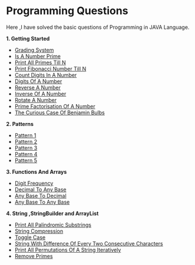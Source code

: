 # Programming Questions
Here ,I have solved the basic questions of Programming in JAVA Language.



**1. Getting Started**
- [Grading System](https://github.com/KhafiaAyyub/Basics-Of-Programming/blob/main/Getting%20Started/Grading%20System.java)
- [Is A Number Prime](https://github.com/KhafiaAyyub/Basics-Of-Programming/blob/main/Getting%20Started/IsANumberPrime.java)
- [Print All Primes Till N](https://github.com/KhafiaAyyub/Basics-Of-Programming/blob/main/Getting%20Started/PrintAllPrimeTill_N.java)
- [Print Fibonacci Number Till N](https://github.com/KhafiaAyyub/Basics-Of-Programming/blob/main/Getting%20Started/PrintFibonacciNumberTill_N.java)
- [Count Digits In A Number](https://github.com/KhafiaAyyub/Basics-Of-Programming/blob/main/Getting%20Started/CountDigitsInANumber.java)
- [Digits Of A Number](https://github.com/KhafiaAyyub/Basics-Of-Programming/blob/main/Getting%20Started/DigitOfANumber.java)
- [Reverse A Number](https://github.com/KhafiaAyyub/Basics-Of-Programming/blob/main/Getting%20Started/ReverseANumber.java)
- [Inverse Of A Number](https://github.com/KhafiaAyyub/Basics-Of-Programming/blob/main/Getting%20Started/Inverse%20Of%20a%20Number.java)
- [Rotate A Number](https://github.com/KhafiaAyyub/Basics-Of-Programming/blob/main/Getting%20Started/Inverse%20Of%20a%20Number.java)
- [Prime Factorisation Of A Number](https://github.com/KhafiaAyyub/Basics-Of-Programming/blob/main/Getting%20Started/Prime%20Factorisation%20of%20a%20Number.java)
- [The Curious Case Of Benjamin Bulbs](https://github.com/KhafiaAyyub/Basics-Of-Programming/blob/main/Getting%20Started/The%20Curious%20Case%20Of%20Benjamin%20Bulbs.java)


**2. Patterns**
- [Pattern 1](https://github.com/KhafiaAyyub/Basics-Of-Programming/blob/main/Patterns/Pattern1.java)
- [Pattern 2](https://github.com/KhafiaAyyub/Basics-Of-Programming/blob/main/Patterns/Pattern2.java)
- [Pattern 3](https://github.com/KhafiaAyyub/Basics-Of-Programming/blob/main/Patterns/Pattern3.java)
- [Pattern 4](https://github.com/KhafiaAyyub/Basics-Of-Programming/blob/main/Patterns/Pattern4.java)
- [Pattern 5](https://github.com/KhafiaAyyub/Basics-Of-Programming/blob/main/Patterns/Pattern5.java)

**3. Functions And Arrays**
- [Digit Frequency](https://github.com/KhafiaAyyub/Basics-Of-Programming/blob/main/FunctionsAndArrays/DigitFrequency.java)
- [Decimal To Any Base](https://github.com/KhafiaAyyub/Basics-Of-Programming/blob/main/FunctionsAndArrays/Decimal%20to%20Any%20Base.java)
- [Any Base To Decimal](https://github.com/KhafiaAyyub/Basics-Of-Programming/blob/main/FunctionsAndArrays/AnyBaseToDecimal.java)
- [Any Base To Any Base](https://github.com/KhafiaAyyub/Basics-Of-Programming/blob/main/FunctionsAndArrays/Any%20Base%20To%20Any%20Base.java)
 

**4. String ,StringBuilder and ArrayList**
- [Print All Palindromic Substrings](https://github.com/KhafiaAyyub/Basics-Of-Programming/blob/main/String%2CString%20Builder%20and%20ArrayList.java/Print%20All%20Palindrome%20Substrings.java)
- [String Compression](https://github.com/KhafiaAyyub/Basics-Of-Programming/blob/main/String%2CString%20Builder%20and%20ArrayList.java/String%20Compression.java)
- [Toggle Case](https://github.com/KhafiaAyyub/Basics-Of-Programming/blob/main/String%2CString%20Builder%20and%20ArrayList.java/Toggle%20Case.java)
- [String With Difference Of Every Two Consecutive Characters](https://github.com/KhafiaAyyub/Basics-Of-Programming/blob/main/String%2CString%20Builder%20and%20ArrayList.java/String%20With%20Difference.java)
- [Print All Permutations Of A String Iteratively](https://github.com/KhafiaAyyub/Basics-Of-Programming/blob/main/String%2CString%20Builder%20and%20ArrayList.java/Print%20All%20Permutations%20Of%20A%20String%20Iteratively.java)
- [Remove Primes](https://github.com/KhafiaAyyub/Basics-Of-Programming/blob/main/String%2CString%20Builder%20and%20ArrayList.java/Remove%20Prime.java)
